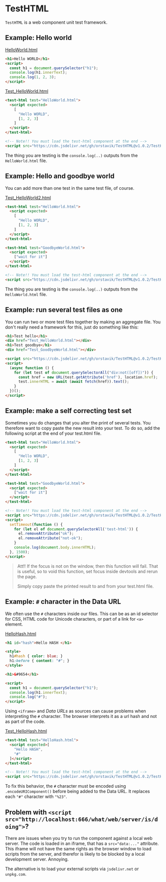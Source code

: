 # TestHTML

`TestHTML` is a web component unit test framework.

## Example: Hello world

[HelloWorld.html](demo/HelloWorld.html)

```html
<h1>Hello WORLD</h1>
<script>
  const h1 = document.querySelector("h1");
  console.log(h1.innerText);
  console.log(1, 2, 3);
</script>
```

[Test_HelloWorld.html](demo/Test_HelloWorld.html)

```html
<test-html test="HelloWorld.html">
  <script expected>
    [
      "Hello WORLD",
      [1, 2, 3]
    ]
  </script>
</test-html>

<!-- Note!! You must load the test-html component at the end -->
<script src="https://cdn.jsdelivr.net/gh/orstavik/TestHTML@v1.0.2/TestHTML.js"></script>
```

The thing you are testing is the `console.log(..)` outputs from the `HelloWorld.html` file.

## Example: Hello and goodbye world

You can add more than one test in the same test file, of course.

[Test_HelloWorld2.html](demo/Test_HelloWorld2.html)

```html
<test-html test="HelloWorld.html">
  <script expected>
    [
      "Hello WORLD",
      [1, 2, 3]
    ]
  </script>
</test-html>

<test-html test="GoodbyeWorld.html">
  <script expected>
    ["wait for it"]
  </script>
</test-html>

<!-- Note!! You must load the test-html component at the end -->
<script src="https://cdn.jsdelivr.net/gh/orstavik/TestHTML@v1.0.2/TestHTML.js"></script>
```

The thing you are testing is the `console.log(..)` outputs from the `HelloWorld.html` file.

## Example: run several test files as one

You can run two or more test files together by making an aggregate file. You don't really need a framework for this, just do something like this:

```html
<h1>Test hello</h1>
<div href="Test_HelloWorld.html"></div>
<h1>Test goodbye</h1>
<div href="Test_GoodbyeWorld.html"></div>

<script src="https://cdn.jsdelivr.net/gh/orstavik/TestHTML@v1.0.2/TestHTML.js"></script>
<script>
  (async function () {
    for (let test of document.querySelectorAll("div:not([off])")) {
      const href = new URL(test.getAttribute('href'), location.href);
      test.innerHTML = await (await fetch(href)).text();
    }
  })();
</script>
```

## Example: make a self correcting test set

Sometimes you do changes that you alter the print of several tests. You therefore want to copy paste the new result into your test. To do so, add the following script at the end of your test.html file.

```html
<test-html test="HelloWorld.html">
  <script expected>
    [
      "Hello WORLD",
      [1, 2, 3]
    ]
  </script>
</test-html>

<test-html test="GoodbyeWorld.html">
  <script expected>
    ["wait for it"]
  </script>
</test-html>

<!-- Note!! You must load the test-html component at the end -->
<script src="https://cdn.jsdelivr.net/gh/orstavik/TestHTML@v1.0.2/TestHTML.js"></script>
<script>
  setTimeout(function () {
    for (let el of document.querySelectorAll('test-html')) {
      el.removeAttribute("ok");
      el.removeAttribute("not-ok");
    }
    console.log(document.body.innerHTML);
  }, 1500);
</script>
```

> Att!! If the focus is not on the window, then this function will fail. That is useful, so to void this function, set focus inside devtools and rerun the page.
>
> Simply copy paste the printed result to and from your test.html file.

## Example:  `#` character in the Data URL

We often use the `#` characters inside our files. This can be as an id selector for CSS, HTML code for Unicode characters, or part of a link for `<a>` element.

[HelloHash.html](demo/HelloHash.html)

```html
<h1 id="hash">Hello HASH </h1>

<style>
  h1#hash { color: blue; }
  h1:before { content: "#"; }
</style>

<h1>&#9654</h1>

<script>
  const h1 = document.querySelector("h1");
  console.log(h1.innerText);
  console.log("#");
</script>
```

Using `<iframe>` and _Data URLs_ as sources can cause problems when interpreting the `#` character. The browser interprets it as a url hash and not as part of the code.

[Test_HelloHash.html](demo/Test_HelloHash.html)

```html
<test-html test="HelloHash.html">
  <script expected>[
    "Hello HASH",
    "#"
  ]</script>
</test-html>

<!-- Note!! You must load the test-html component at the end -->
<script src="https://cdn.jsdelivr.net/gh/orstavik/TestHTML@v1.0.2/TestHTML.js"></script>
```

To fix this behavior, the `#` character must be encoded using `.encodeURIComponent()` before being added to the Data URL. It replaces each `"#"` character with `"%23"`.

## Problem with `<script src="http://localhost:666/what/web/server/is/doing">`?

There are issues when you try to run the component against a local web server. The code is loaded in an iframe, that has a `src="data:..."` attribute. This iframe will not have the same rights as the browser window to load scripts from the server, and therefor is likely to be blocked by a local development server. Annoying.

The alternative is to load your external scripts via `jsdelivr.net` or `unpkg.com`.
